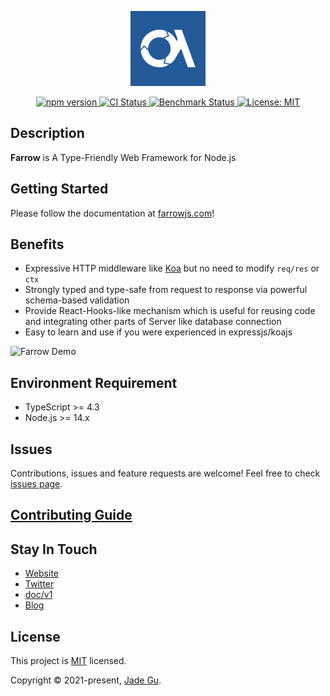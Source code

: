 <p align="center">
  <a href="http://farrowjs.com/" target="blank"><img src="https://github.com/farrow-js/farrow/blob/master/docs/assets/Farrow.blue.bg.png" width="120" alt="Farrow Logo" /></a>
</p>

<p align="center">
  <a href="https://www.npmjs.com/package/farrow-http" rel="nofollow">
    <img alt="npm version" src="https://img.shields.io/npm/v/farrow-http.svg?style=flat" style="max-width:100%;">
  </a>
  <a href="https://github.com/farrow-js/farrow/actions/workflows/test.yml" rel="nofollow">
    <img alt="CI Status" src="https://github.com/farrow-js/farrow/workflows/CI/badge.svg" style="max-width:100%;">
  </a>
  <a href="https://github.com/farrow-js/farrow/actions/workflows/benchmark.yml" rel="nofollow">
    <img alt="Benchmark Status" src="https://github.com/farrow-js/farrow/workflows/Benchmark/badge.svg" style="max-width:100%;">
  </a>
  <a href="https://github.com/Lucifier129/farrow/blob/master/LICENSE">
    <img alt="License: MIT" src="https://img.shields.io/badge/License-MIT-blue.svg" style="max-width:100%;">
  </a>
</p>

## Description

**Farrow** is A Type-Friendly Web Framework for Node.js

## Getting Started

Please follow the documentation at [farrowjs.com](https://www.farrowjs.com/docs/tutorial)!

## Benefits

- Expressive HTTP middleware like [Koa](https://github.com/koajs/koa) but no need to modify `req/res` or `ctx`
- Strongly typed and type-safe from request to response via powerful schema-based validation
- Provide React-Hooks-like mechanism which is useful for reusing code and integrating other parts of Server like database connection
- Easy to learn and use if you were experienced in expressjs/koajs

![Farrow Demo](https://github.com/farrow-js/farrow/blob/master/docs/assets/farrow.png)

## Environment Requirement

- TypeScript >= 4.3
- Node.js >= 14.x

## Issues

Contributions, issues and feature requests are welcome! Feel free to check [issues page](https://github.com/Lucifier129/farrow/issues).

## [Contributing Guide](https://github.com/farrow-js/farrow/blob/master/CONTRIBUTING.md)

## Stay In Touch

- [Website](https://www.farrowjs.com/)
- [Twitter](https://twitter.com/guyingjie129)
- [doc/v1](https://github.com/farrow-js/farrow/tree/master/docs/v1)
- [Blog](https://www.farrowjs.com/blog)

## License

This project is [MIT](https://github.com/farrow-js/farrow/blob/master/LICENSE) licensed.

Copyright © 2021-present, [Jade Gu](https://github.com/Lucifier129).
